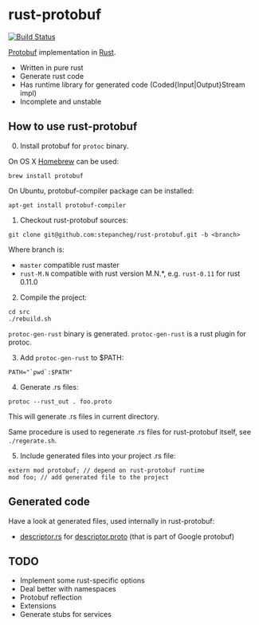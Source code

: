 rust-protobuf
=============

[![Build Status](https://travis-ci.org/stepancheg/rust-protobuf.png)](https://travis-ci.org/stepancheg/rust-protobuf)

[Protobuf](https://developers.google.com/protocol-buffers/docs/overview) implementation in [Rust](http://www.rust-lang.org/).

* Written in pure rust
* Generate rust code
* Has runtime library for generated code
  (Coded{Input|Output}Stream impl)
* Incomplete and unstable

## How to use rust-protobuf

0) Install protobuf for `protoc` binary.

On OS X [Homebrew](https://github.com/mxcl/homebrew) can be used:

```
brew install protobuf
```

On Ubuntu, protobuf-compiler package can be installed:

```
apt-get install protobuf-compiler
```

1) Checkout rust-protobuf sources:

```
git clone git@github.com:stepancheg/rust-protobuf.git -b <branch>
```

Where branch is:
  * `master` compatible rust master
  * `rust-M.N` compatible with rust version M.N.*, e.g. `rust-0.11` for rust 0.11.0

2) Compile the project:

```
cd src
./rebuild.sh
```

`protoc-gen-rust` binary is generated. `protoc-gen-rust` is a rust
plugin for protoc.

3) Add `protoc-gen-rust` to $PATH:

```
PATH="`pwd`:$PATH"
```

4) Generate .rs files:

```
protoc --rust_out . foo.proto
```

This will generate .rs files in current directory.

Same procedure is used to regenerate .rs files for rust-protobuf
itself, see `./regerate.sh`.

5) Include generated files into your project .rs file:

```
extern mod protobuf; // depend on rust-protobuf runtime
mod foo; // add generated file to the project
```


## Generated code

Have a look at generated files, used internally in rust-protobuf:

* [descriptor.rs](https://github.com/stepancheg/rust-protobuf/blob/master/src/lib/descriptor.rs)
  for [descriptor.proto](https://github.com/stepancheg/rust-protobuf/blob/master/src/proto/google/protobuf/descriptor.proto)
  (that is part of Google protobuf)

## TODO

* Implement some rust-specific options
* Deal better with namespaces
* Protobuf reflection
* Extensions
* Generate stubs for services
